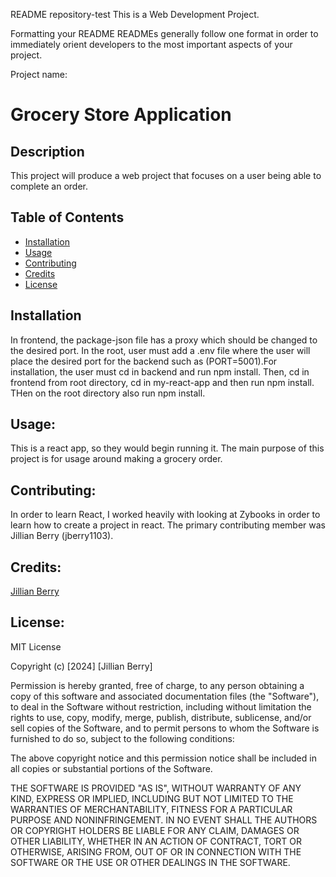 README repository-test
This is a Web Development Project.

Formatting your README
READMEs generally follow one format in order to immediately orient developers to the most important aspects of your project.

Project name:
# Grocery Store Application

## Description
This project will produce a web project that focuses on a user being able to complete an order. 

## Table of Contents
- [Installation](#installation)
- [Usage](#usage)
- [Contributing](#contributing)
- [Credits](#credits)
- [License](#license)

## Installation
In frontend, the package-json file has a proxy which should be changed to the desired port. In the root, user must add a .env file where the user will place the desired port for the backend such as (PORT=5001).For installation, the user must cd in backend and run npm install. Then, cd in frontend from root directory, cd in my-react-app and then run npm install. THen on the root directory also run npm install.

## Usage:
This is a react app, so they would begin running it. The main purpose of this project is for usage around making a grocery order. 

## Contributing:
In order to learn React, I worked heavily with looking at Zybooks in order to learn how to create a project in react. The primary contributing member was Jillian Berry (jberry1103).

## Credits:
[Jillian Berry](https://github.com/jberry1103)

## License:
MIT License

Copyright (c) [2024] [Jillian Berry]

Permission is hereby granted, free of charge, to any person obtaining a copy
of this software and associated documentation files (the "Software"), to deal
in the Software without restriction, including without limitation the rights
to use, copy, modify, merge, publish, distribute, sublicense, and/or sell
copies of the Software, and to permit persons to whom the Software is
furnished to do so, subject to the following conditions:

The above copyright notice and this permission notice shall be included in all
copies or substantial portions of the Software.

THE SOFTWARE IS PROVIDED "AS IS", WITHOUT WARRANTY OF ANY KIND, EXPRESS OR
IMPLIED, INCLUDING BUT NOT LIMITED TO THE WARRANTIES OF MERCHANTABILITY,
FITNESS FOR A PARTICULAR PURPOSE AND NONINFRINGEMENT. IN NO EVENT SHALL THE
AUTHORS OR COPYRIGHT HOLDERS BE LIABLE FOR ANY CLAIM, DAMAGES OR OTHER
LIABILITY, WHETHER IN AN ACTION OF CONTRACT, TORT OR OTHERWISE, ARISING FROM,
OUT OF OR IN CONNECTION WITH THE SOFTWARE OR THE USE OR OTHER DEALINGS IN THE
SOFTWARE.

